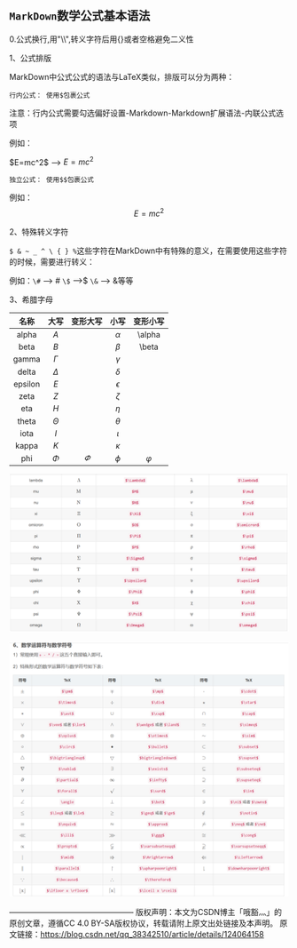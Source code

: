 ## `MarkDown`数学公式基本语法

0.公式换行,用"\\\\",转义字符后用{}或者空格避免二义性

1、公式排版

 MarkDown中公式公式的语法与LaTeX类似，排版可以分为两种：

    行内公式： 使用$包裹公式

注意：行内公式需要勾选偏好设置-Markdown-Markdown扩展语法-内联公式选项

例如：

\$E=mc^2\$   -->  $E=mc^2$

    独立公式： 使用$$包裹公式

例如：
$$
E=mc^2
$$


2、特殊转义字符

`$ & ~ _ ^ \ { } %`这些字符在MarkDown中有特殊的意义，在需要使用这些字符的时候，需要进行转义：

例如：`\#` --> #  `\$` -->$ `\&` --> &等等



3、希腊字母

|  名称   |   大写   | 变形大写  |    小写    | 变形小写  |
| :-----: | :------: | :-------: | :--------: | :-------: |
|  alpha  |   $A$    |           |  $\alpha$  |  \alpha   |
|  beta   |   $B$    |           |  $\beta$   |   \beta   |
|  gamma  | $\Gamma$ |           |  $\gamma$  |           |
|  delta  | $\Delta$ |           |  $\delta$  |           |
| epsilon |   $E$    |           | $\epsilon$ |           |
|  zeta   |   $Z$    |           |  $\zeta$   |           |
|   eta   |   $H$    |           |   $\eta$   |           |
|  theta  | $\Theta$ |           |  $\theta$  |           |
|  iota   |   $I$    |           |  $\iota$   |           |
|  kappa  |   $K$    |           |  $\kappa$  |           |
|   phi   |  $\Phi$  | $\varPhi$ |   $\phi$   | $\varphi$ |

![xila](./assets/xila.png)



![ssfh](./assets/ssfh.png)



————————————————
版权声明：本文为CSDN博主「哦豁灬」的原创文章，遵循CC 4.0 BY-SA版权协议，转载请附上原文出处链接及本声明。
原文链接：https://blog.csdn.net/qq_38342510/article/details/124064158

